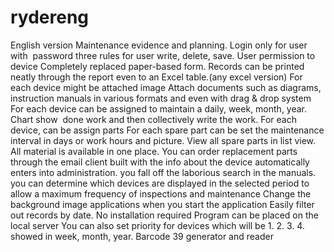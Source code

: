 # rydereng
English version Maintenance evidence and  planning.
Login only for user with  password 
three rules for user write, delete, save.
User permission to device 
Completely replaced paper-based form.
Records can be printed neatly through the report even to an Excel table.(any excel version) 
For each device might be attached image
Attach documents such as diagrams, instruction manuals in various formats and even with drag & drop system
For each device can be assigned to maintain a daily, week, month, year.
Chart show  done work and then collectively write the work. 
For each device, can be assign parts
For each spare part can be set the maintenance interval in days or work hours and picture.
View all spare parts in list view.
All material is available in one place.
You can order replacement parts through the email client built with the info about the device automatically enters into administration. you fall off the laborious search in the manuals.
you can determine which devices are displayed in the selected period to allow a maximum frequency of inspections and maintenance
Change the background image applications when you start the application
Easily filter out records by date.
No installation required
Program can be placed on the local server
You can also set priority for devices which will be 1. 2. 3. 4. showed in week, month, year.
Barcode 39 generator and reader
